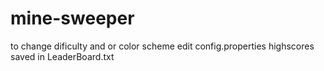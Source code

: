 # mine-sweeper

to change dificulty and or color scheme edit config.properties
highscores saved in LeaderBoard.txt

